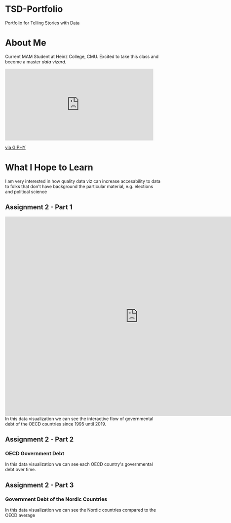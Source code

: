 # TSD-Portfolio
Portfolio for Telling Stories with Data

# About Me
Current MAM Student at Heinz College, CMU. Excited to take this class and bceome a master _data vizard._ 
<iframe src="https://giphy.com/embed/OUwzqE4ZOk5Bm" width="480" height="232" frameBorder="0" class="giphy-embed" allowFullScreen></iframe><p><a href="https://giphy.com/gifs/harry-potter-hp-hermione-granger-OUwzqE4ZOk5Bm">via GIPHY</a></p>

# What I Hope to Learn 
I am very interested in how quality data viz can increase accesability to data to folks that don't have background the particular material, e.g. elections and political science 


<h2>Assignment 2 - Part 1</h2> 
<iframe src="https://data.oecd.org/chart/6Sli" width="860" height="645" style="border: 0" mozallowfullscreen="true" webkitallowfullscreen="true" allowfullscreen="true"><a href="https://data.oecd.org/chart/6Sli" target="_blank">OECD Chart: General government debt, Total, % of GDP, Annual, 2021</a></iframe>
In this data visualization we can see the interactive flow of governmental debt of the OECD countries since 1995 until 2019. 

<h2>Assignment 2 - Part 2</h2>
<h3>OECD Government Debt</h3>
<div class="flourish-embed flourish-chart" data-src="visualisation/11728137"><script src="https://public.flourish.studio/resources/embed.js"></script></div>
In this data visualization we can see each OECD country's governmental debt over time. 

<h2>Assignment 2 - Part 3</h2>
<h3>Government Debt of the Nordic Countries</h3>
<div class="flourish-embed flourish-chart" data-src="visualisation/11729308"><script src="https://public.flourish.studio/resources/embed.js"></script></div>
In this data visualization we can see the Nordic countries compared to the OECD average 
